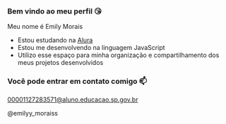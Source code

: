 ### Bem vindo ao meu perfil 😘

Meu nome é Emily Morais

- Estou estudando na [Alura](https://www.alura.com.br)
- Estou me desenvolvendo na linguagem JavaScript
- Utilizo esse espaço para minha organização e compartilhamento dos meus projetos desenvolvidos

### Você pode entrar em contato comigo 📫

00001127283571@aluno.educacao.sp.gov.br

@emilyy_moraiss

